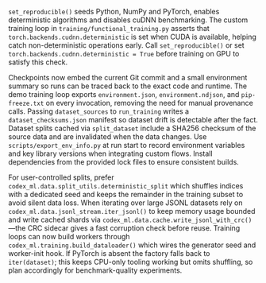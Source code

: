 `set_reproducible()` seeds Python, NumPy and PyTorch, enables deterministic
algorithms and disables cuDNN benchmarking. The custom training loop in
`training/functional_training.py` asserts that `torch.backends.cudnn.deterministic`
is set when CUDA is available, helping catch non-deterministic operations
early. Call `set_reproducible()` or set `torch.backends.cudnn.deterministic = True`
before training on GPU to satisfy this check.

Checkpoints now embed the current Git commit and a small environment summary so
runs can be traced back to the exact code and runtime. The demo training loop
exports `environment.json`, `environment.ndjson`, and `pip-freeze.txt` on every
invocation, removing the need for manual provenance calls. Passing
`dataset_sources` to `run_training` writes a `dataset_checksums.json` manifest so
dataset drift is detectable after the fact. Dataset splits cached via
`split_dataset` include a SHA256 checksum of the source data and are invalidated
when the data changes. Use `scripts/export_env_info.py` at run start to record
environment variables and key library versions when integrating custom flows.
Install dependencies from the provided lock files to ensure consistent builds.

For user-controlled splits, prefer `codex_ml.data.split_utils.deterministic_split`
which shuffles indices with a dedicated seed and keeps the remainder in the
training subset to avoid silent data loss. When iterating over large JSONL
datasets rely on `codex_ml.data.jsonl_stream.iter_jsonl()` to keep memory usage
bounded and write cached shards via
`codex_ml.data.cache.write_jsonl_with_crc()`—the CRC sidecar gives a fast
corruption check before reuse. Training loops can now build workers through
`codex_ml.training.build_dataloader()` which wires the generator seed and
worker-init hook. If PyTorch is absent the factory falls back to `iter(dataset)`;
this keeps CPU-only tooling working but omits shuffling, so plan accordingly for
benchmark-quality experiments.
